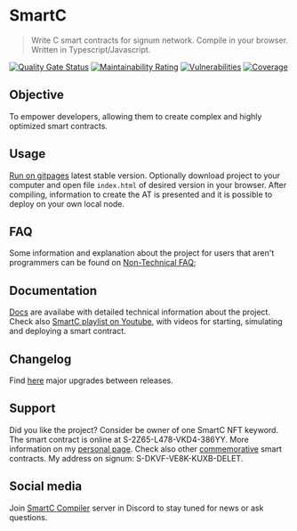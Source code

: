# SmartC
> Write C smart contracts for signum network. Compile in your browser. Written in Typescript/Javascript.

[![Quality Gate Status](https://sonarcloud.io/api/project_badges/measure?project=deleterium_SmartC&metric=alert_status)](https://sonarcloud.io/dashboard?id=deleterium_SmartC)
[![Maintainability Rating](https://sonarcloud.io/api/project_badges/measure?project=deleterium_SmartC&metric=sqale_rating)](https://sonarcloud.io/dashboard?id=deleterium_SmartC)
[![Vulnerabilities](https://sonarcloud.io/api/project_badges/measure?project=deleterium_SmartC&metric=vulnerabilities)](https://sonarcloud.io/dashboard?id=deleterium_SmartC)
[![Coverage](https://sonarcloud.io/api/project_badges/measure?project=deleterium_SmartC&metric=coverage)](https://sonarcloud.io/dashboard?id=deleterium_SmartC)


## Objective
To empower developers, allowing them to create complex and highly optimized smart contracts.

## Usage
[Run on gitpages](https://deleterium.github.io/SmartC/v0.3/index.html) latest stable version. Optionally download project to your computer and open file `index.html` of desired version in your browser. After compiling, information to create the AT is presented and it is possible to deploy on your own local node.

## FAQ
Some information and explanation about the project for users that aren't programmers can be found on [Non-Technical FAQ](https://deleterium.github.io/SmartC/docs/Non-Technical-FAQ);

## Documentation
[Docs](https://deleterium.github.io/SmartC/docs/) are availabe with detailed technical information about the project. Check also [SmartC playlist on Youtube](https://www.youtube.com/playlist?list=PLyu0NNtb1eg3Gcg2JCrOle8MjtuFPb-Gi), with videos for starting, simulating and deploying a smart contract.

## Changelog
Find [here](https://deleterium.github.io/SmartC/CHANGELOG) major upgrades between releases.

## Support
Did you like the project? Consider be owner of one SmartC NFT keyword. The smart contract is online at S-2Z65-L478-VKD4-386YY. More information on my [personal page](https://deleterium.info/NFT/). Check also other [commemorative](https://deleterium.github.io/SmartC/commemorative/) smart contracts. My address on signum: S-DKVF-VE8K-KUXB-DELET.

## Social media
Join [SmartC Compiler](https://discord.gg/pQHnBRYE5c) server in Discord to stay tuned for news or ask questions.
